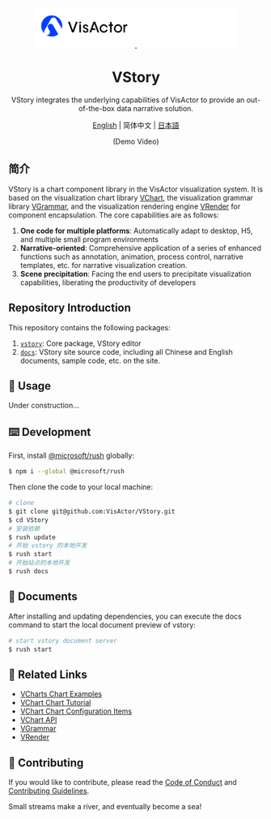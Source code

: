 <div align="center">
  <a href="https://github.com/VisActor#gh-light-mode-only" target="_blank">
    <img alt="VisActor Logo" width="200" src="https://github.com/VisActor/.github/blob/main/profile/logo_500_200_light.svg"/>
  </a>
  <a href="https://github.com/VisActor#gh-dark-mode-only" target="_blank">
    <img alt="VisActor Logo" width="200" src="https://github.com/VisActor/.github/blob/main/profile/logo_500_200_dark.svg"/>
  </a>
</div>

<div align="center">
  <h1>VStory</h1>
</div>

<div align="center">

VStory integrates the underlying capabilities of VisActor to provide an out-of-the-box data narrative solution.

</div>

<div align="center">

[English](./README.md) | 简体中文 | [日本語](./README.ja-JP.md)

</div>

<div align="center">

(Demo Video)

</div>

## 简介

VStory is a chart component library in the VisActor visualization system. It is based on the visualization chart library [VChart](https://github.com/VisActor/VChart), the visualization grammar library [VGrammar](https://github.com/VisActor/VGrammar), and the visualization rendering engine [VRender](https://github.com/VisActor/VRender) for component encapsulation. The core capabilities are as follows:

1. **One code for multiple platforms**: Automatically adapt to desktop, H5, and multiple small program environments
2. **Narrative-oriented**: Comprehensive application of a series of enhanced functions such as annotation, animation, process control, narrative templates, etc. for narrative visualization creation.
3. **Scene precipitation**: Facing the end users to precipitate visualization capabilities, liberating the productivity of developers

## Repository Introduction

This repository contains the following packages:

1. [`vstory`](./packages/vstory/): Core package, VStory editor
2. [`docs`](./docs/): VStory site source code, including all Chinese and English documents, sample code, etc. on the site.

## 🔨 Usage

Under construction...

## ⌨️ Development

First, install [@microsoft/rush](https://rushjs.io/pages/intro/get_started/) globally:

```bash
$ npm i --global @microsoft/rush
```

Then clone the code to your local machine:

```bash
# clone
$ git clone git@github.com:VisActor/VStory.git
$ cd VStory
# 安装依赖
$ rush update
# 开始 vstory 的本地开发
$ rush start
# 开始站点的本地开发
$ rush docs
```

## 📖 Documents

After installing and updating dependencies, you can execute the docs command to start the local document preview of vstory:

```bash
# start vstory document server
$ rush start
```

## 🔗 Related Links

- [VCharts Chart Examples](https://www.visactor.io/vchart/example)
- [VChart Chart Tutorial](https://www.visactor.io/vchart/guide/tutorial_docs/VChart_Website_Guide)
- [VChart Chart Configuration Items](https://www.visactor.io/vchart/option/)
- [VChart API](https://www.visactor.io/vchart/api/API/vchart)
- [VGrammar](https://www.visactor.io/vgrammar)
- [VRender](https://www.visactor.io/vrender)

## 🤝 Contributing [](https://github.com/VisActor/VChart/blob/main/CONTRIBUTING.md#your-first-pull-request)

If you would like to contribute, please read the [Code of Conduct](https://sophon-ai.bytedance.net/paas/CODE_OF_CONDUCT.md) and [Contributing Guidelines](https://sophon-ai.bytedance.net/paas/CONTRIBUTING.md).

Small streams make a river, and eventually become a sea!

<a href="https://github.com/visactor/vstory/graphs/contributors"></a>
